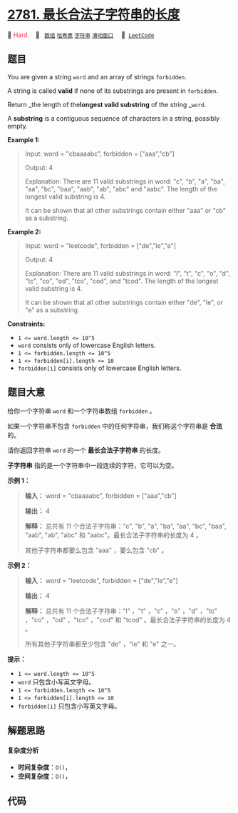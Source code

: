 # [2781. 最长合法子字符串的长度](https://leetcode.com/problems/length-of-the-longest-valid-substring)

🔴 <font color=#ff334b>Hard</font>&emsp; 🔖&ensp; [`数组`](/tag/array.md) [`哈希表`](/tag/hash-table.md) [`字符串`](/tag/string.md) [`滑动窗口`](/tag/sliding-window.md)&emsp; 🔗&ensp;[`LeetCode`](https://leetcode.com/problems/length-of-the-longest-valid-substring)

## 题目

You are given a string `word` and an array of strings `forbidden`.

A string is called **valid** if none of its substrings are present in
`forbidden`.

Return _the length of the**longest valid substring** of the string _`word`.

A **substring** is a contiguous sequence of characters in a string, possibly
empty.



**Example 1:**

> Input: word = "cbaaaabc", forbidden = ["aaa","cb"]
> 
> Output: 4
> 
> Explanation: There are 11 valid substrings in word: "c", "b", "a", "ba", "aa", "bc", "baa", "aab", "ab", "abc" and "aabc". The length of the longest valid substring is 4. 
> 
> It can be shown that all other substrings contain either "aaa" or "cb" as a substring. 

**Example 2:**

> Input: word = "leetcode", forbidden = ["de","le","e"]
> 
> Output: 4
> 
> Explanation: There are 11 valid substrings in word: "l", "t", "c", "o", "d", "tc", "co", "od", "tco", "cod", and "tcod". The length of the longest valid substring is 4.
> 
> It can be shown that all other substrings contain either "de", "le", or "e" as a substring. 

**Constraints:**

  * `1 <= word.length <= 10^5`
  * `word` consists only of lowercase English letters.
  * `1 <= forbidden.length <= 10^5`
  * `1 <= forbidden[i].length <= 10`
  * `forbidden[i]` consists only of lowercase English letters.


## 题目大意

给你一个字符串 `word` 和一个字符串数组 `forbidden` 。

如果一个字符串不包含 `forbidden` 中的任何字符串，我们称这个字符串是 **合法**  的。

请你返回字符串 `word` 的一个 **最长合法子字符串**  的长度。

**子字符串** 指的是一个字符串中一段连续的字符，它可以为空。



**示例 1：**

> 
> 
> 
> 
> 
> **输入：** word = "cbaaaabc", forbidden = ["aaa","cb"]
> 
> **输出：** 4
> 
> **解释：** 总共有 11 个合法子字符串："c", "b", "a", "ba", "aa", "bc", "baa", "aab", "ab", "abc" 和 "aabc"。最长合法子字符串的长度为 4 。
> 
> 其他子字符串都要么包含 "aaa" ，要么包含 "cb" 。

**示例 2：**

> 
> 
> 
> 
> 
> **输入：** word = "leetcode", forbidden = ["de","le","e"]
> 
> **输出：** 4
> 
> **解释：** 总共有 11 个合法子字符串："l" ，"t" ，"c" ，"o" ，"d" ，"tc" ，"co" ，"od" ，"tco" ，"cod" 和 "tcod" 。最长合法子字符串的长度为 4 。
> 
> 所有其他子字符串都至少包含 "de" ，"le" 和 "e" 之一。
> 
> 



**提示：**

  * `1 <= word.length <= 10^5`
  * `word` 只包含小写英文字母。
  * `1 <= forbidden.length <= 10^5`
  * `1 <= forbidden[i].length <= 10`
  * `forbidden[i]` 只包含小写英文字母。


## 解题思路

#### 复杂度分析

- **时间复杂度**：`O()`，
- **空间复杂度**：`O()`，

## 代码

```javascript

```